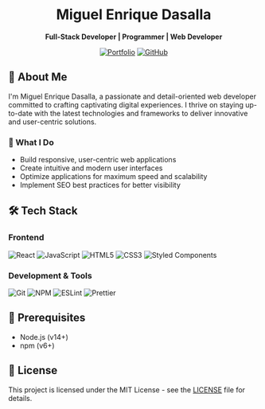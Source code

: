 <div align="center">
  <h1>Miguel Enrique Dasalla</h1>
  <p>
    <strong>Full-Stack Developer | Programmer | Web Developer</strong>
  </p>
  
  [![Portfolio](https://img.shields.io/badge/Portfolio-000000?style=for-the-badge&logo=About.me&logoColor=white)](https://miguelenriquedasalla.netlify.app/)
  [![GitHub](https://img.shields.io/badge/GitHub-100000?style=for-the-badge&logo=github&logoColor=white)](https://khadalicioso.github.io/)
</div>

## 🚀 About Me

I'm Miguel Enrique Dasalla, a passionate and detail-oriented web developer committed to crafting captivating digital experiences. I thrive on staying up-to-date with the latest technologies and frameworks to deliver innovative and user-centric solutions.

### 💫 What I Do

- Build responsive, user-centric web applications
- Create intuitive and modern user interfaces
- Optimize applications for maximum speed and scalability
- Implement SEO best practices for better visibility

## 🛠️ Tech Stack

### Frontend

![React](https://img.shields.io/badge/React-20232A?style=for-the-badge&logo=react&logoColor=61DAFB)
![JavaScript](https://img.shields.io/badge/JavaScript-F7DF1E?style=for-the-badge&logo=javascript&logoColor=black)
![HTML5](https://img.shields.io/badge/HTML5-E34F26?style=for-the-badge&logo=html5&logoColor=white)
![CSS3](https://img.shields.io/badge/CSS3-1572B6?style=for-the-badge&logo=css3&logoColor=white)
![Styled Components](https://img.shields.io/badge/styled--components-DB7093?style=for-the-badge&logo=styled-components&logoColor=white)

### Development & Tools

![Git](https://img.shields.io/badge/Git-F05032?style=for-the-badge&logo=git&logoColor=white)
![NPM](https://img.shields.io/badge/npm-CB3837?style=for-the-badge&logo=npm&logoColor=white)
![ESLint](https://img.shields.io/badge/ESLint-4B32C3?style=for-the-badge&logo=eslint&logoColor=white)
![Prettier](https://img.shields.io/badge/Prettier-F7B93E?style=for-the-badge&logo=prettier&logoColor=black)

## 🚀 Prerequisites

- Node.js (v14+)
- npm (v6+)

## 📝 License

This project is licensed under the MIT License - see the [LICENSE](LICENSE) file for details.

